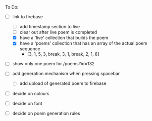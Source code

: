 

To Do:
- [ ] link to firebase
  - [ ] add timestamp section to live
  - [ ] clear out after live poem is completed
  - [x] have a 'live' collection that builds the poem
  - [x] have a 'poems' collection that has an array of the actual poem sequence
    - [3, 1, 5, 3, break, 3, 1, break, 2, 1, 8] 

- [ ] show only one poem for /poems?id=132

- [ ] add generation mechanism when pressing spacebar
  - [ ] add upload of generated poem to firebase

- [ ] decide on colours
- [ ] decide on font
- [ ] decide on poem generation rules
